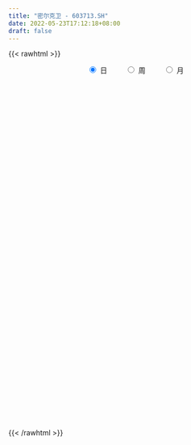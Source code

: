```yaml
---
title: "密尔克卫 - 603713.SH"
date: 2022-05-23T17:12:18+08:00
draft: false
---
```

{{< rawhtml >}}
    <div style="text-align: center">
        <label style="padding: 1rem;"><input style="margin-right: .5rem" type="radio" name="period" value="D" checked onclick="period_change(this)">日</label>
        <label style="padding: 1rem;"><input style="margin-right: .5rem" type="radio" name="period" value="W" onclick="period_change(this)">周</label>
        <label style="padding: 1rem;"><input style="margin-right: .5rem" type="radio" name="period" value="M" onclick="period_change(this)">月</label>
    </div>
    <div id="chart" style="height: 700px;"></div> 
    <script type="text/javascript">
        const D_v = [2768.29,3759.82,4944.31,6840.28,6630.17,4338.0,5167.0,6588.83,4889.08,7422.39,7463.54,8961.41,6815.21,6791.03,3683.27,4898.68,4028.33,12359.11,8341.72,12455.9,8948.78,6381.0,5268.56,6550.38,6204.0,4373.08,5015.68,5054.0,4872.8,6282.0,8072.99,5234.49,5214.52,5318.46,3777.34,7146.0,6956.39,6849.0,15725.4,11270.39,7758.85,8486.2,10565.62,8447.9,9416.0,4945.0,5955.1,5073.2,8152.9,4971.9,5554.0,10474.1,4816.7,4315.0,11601.08,8169.28,6958.19,12551.22,5671.1,6242.0,5969.0,6038.0,12227.0,14787.91,9908.17,11070.85,17555.25,12341.71,9924.42,12091.04,7246.4,7716.8,14936.06,9663.68,5271.03,7940.0,12195.53,8644.22,4995.0,12556.02,12264.87,9492.0,6379.91,6877.71,3822.18,3654.0,5591.68,5054.02,3675.25,3375.58,2768.23,9593.69,5274.19,5508.24,4351.3,6228.44,16799.61,9365.0,11314.85,7361.19,8565.65,8678.16,4780.03,3464.0,6409.0,2961.0,2899.1,2961.05,3422.8,9046.66,6333.42,6078.1,5358.57,17702.06,22470.58,15051.6,11569.29,8875.38,6575.41,5242.13,8193.69,4520.82,4337.32,6738.04,7402.04,8947.65,12026.11,8108.41,16594.58,10489.53,9651.46,10768.59,7616.5,6684.75,11819.65,25475.98,15163.94,24787.17,16602.9,17242.92,21588.48,12893.74,10956.65,9710.14,11843.65,13549.33,8615.79,11223.7,7614.37,12305.5,12542.63,13451.38,10008.27,15376.85,12711.32,11975.1,10497.5,17857.51,14096.75,15144.46,16655.46,14098.41,9749.18,18975.79,24916.59,12100.81,8879.71,17607.78,15075.43,11674.51,11354.27,7478.65,11611.4,12431.38,10239.88,10163.45,11453.62,13366.38,9264.44,10605.01,10559.84,14178.88,11543.62,14686.05,10183.6,9584.76,8667.22,5667.27,9946.52,9686.58,6367.97,10178.68,9651.06,9223.3,11075.25,5105.92,4323.22,6669.73,6055.0,10127.09,7377.3,8350.73,11091.07,5860.03,6836.8,11095.93,14620.5,17116.71,8604.41,14342.16,7683.78,10754.87,15621.0,14445.76,15249.98,13288.19,9600.48,11269.13,8299.61,12146.39,10766.6,9341.8,26849.72,14418.15,10141.48,8679.05,9126.69,5548.62,5029.0,7412.51,8940.61,7056.0,12986.0,16329.59,12272.58,8155.73,11815.03,13276.23,9888.8,4872.67,6280.02,7531.1,5927.48,6658.47,6577.71,4797.99,4429.99,6101.32,9256.47,7073.33]
const D_histogram = [0.0,0.0292986895,0.2778966862,0.485957837,0.7317484536,0.582841111,0.418483715,0.0419211261,-0.2499194333,-0.2301228181,-0.4312132144,-0.4548231225,-0.4115042893,-0.3096998152,-0.2339426386,-0.3215392609,-0.3294231382,0.0392895821,0.0100635723,0.3545104603,0.5856428367,0.6359360604,0.6051729943,0.5366022878,0.0752872461,-0.199747986,-0.4216493013,-0.5919102595,-0.7354840143,-0.831430051,-1.009938341,-0.9981537322,-0.9209613629,-0.9502244444,-0.8408481495,-0.5347971608,-0.5229885308,-0.66312351,-1.1404397188,-0.993541969,-0.7244020941,-0.5212889558,-0.4570878762,-0.2774232139,-0.3692169648,-0.3408753092,-0.4549239578,-0.3895521865,-0.4567693226,-0.2872666548,-0.2060907076,-0.3633895279,-0.4402764933,-0.4866177338,-0.7751184259,-0.7517859894,-0.7826774839,-0.371901512,-0.112777717,0.0641320194,0.1596698536,0.1796878858,0.5197787427,0.9661673964,1.2500005804,1.6241792504,2.0584712425,2.0141398191,1.8092250195,1.7055601046,1.4154620301,1.0268743255,1.095553845,1.2162750828,1.2258592469,1.1765283335,0.7749157935,0.6676502059,0.3788344648,0.443608776,0.7070927085,0.4727941289,0.2950787568,0.0995690984,-0.0485702481,-0.2108346979,-0.2906409968,-0.491331222,-0.6163881101,-0.698204282,-0.7706502585,-0.9407971776,-1.0596474196,-1.0853699368,-1.0514523125,-0.9667714156,-1.239881947,-1.3582602133,-1.2656929906,-1.1379652977,-0.6655553081,-0.6270421683,-0.5279487294,-0.4350812006,-0.3442489933,-0.2452677379,-0.1247487341,-0.0363307163,0.1480301966,0.5541938785,0.8381462851,0.9802020481,0.9783283261,1.5561108066,2.0887658748,2.3562360523,2.4840506284,2.4800610421,2.1825228627,1.914557315,1.4910159816,1.1923455168,0.9044706396,0.5030127153,0.2608600483,0.0987474884,0.1475998764,0.082000198,0.2969987513,0.2802538247,0.1216864993,0.0220233388,0.0001923713,-0.2288960938,-0.5408971082,-0.4111979075,-0.5765740904,-0.2659742146,0.1128549337,0.5807031692,0.901084821,1.0540290408,1.1324500927,0.9621873715,0.7825475964,0.7482536388,0.5128670479,0.6316697458,0.7625018969,0.6765738389,0.2650177786,-0.1299158978,-0.0518135717,0.5453551037,0.8188383349,0.7322020225,0.764785217,0.7748297578,0.3536401472,-0.0740581147,-0.7423461451,-1.3147463477,-1.5636614138,-2.0507824729,-2.17006782,-2.2307584054,-2.1705140591,-1.6593477747,-0.9804639833,-0.4678515282,-0.0858985658,0.0418085162,0.3607482168,0.3397508436,0.3300138542,0.0086427736,-0.243614878,-0.5753443613,-0.8150160241,-1.0055404164,-0.9934366587,-1.0760615813,-1.2144675919,-1.0778695986,-1.3320129915,-1.2907639518,-1.0769907981,-0.9495439359,-0.6688468493,-0.4361118697,-0.3295224674,-0.0790061537,-0.0218185428,0.3152120543,0.5629204984,0.6152926309,0.5149186953,0.3720342481,0.3080647124,0.0071147442,-0.4789403737,-0.6670711795,-0.4720150553,-0.3662988058,-0.4935937028,-0.9742029905,-0.9257940237,-0.6636587714,-0.4910294416,-0.1845962915,-0.016071553,0.1937869505,-0.0401009783,-0.0426287829,-0.1085986333,-0.0421483296,0.2009158401,0.2440880928,0.2733860958,-0.0342792262,-0.6588319163,-0.9729583556,-0.920030469,-0.9676549958,-0.9261829858,-0.7459671027,-0.6409749988,-0.4116760747,-0.2955117914,-0.0265686885,-0.060087004,-0.2615047652,-0.7178244849,-0.9688447414,-0.8862817205,-0.502493096,-0.1447958773,-0.0133262979,0.014797242,0.1074636889,0.2820686144,0.5684344509,0.680713454,0.8946972783,1.0385557478,1.1866267002,1.243908306,1.1720766229,1.3471598061,1.5249951608]
const D_fast = [0.0,0.0366233618,0.3546955301,0.6842461402,1.1129738701,1.1097768054,1.050040338,0.6839580307,0.3296376129,0.2919035236,-0.0169901762,-0.154305865,-0.2138631041,-0.1894835838,-0.1722120669,-0.3401935044,-0.4304331663,-0.0518980505,-0.0786081671,0.354466336,0.7320094215,0.9412866603,1.0618168427,1.1273967082,0.684903478,0.3599312494,0.0326176088,-0.2856209143,-0.6130656727,-0.9168692221,-1.3478620974,-1.5856159216,-1.7386638931,-2.0054830856,-2.106318828,-1.9339671296,-2.0529056323,-2.358821489,-3.1212476275,-3.2227353699,-3.1346960186,-3.0619051192,-3.1119760086,-3.0016671498,-3.1857651419,-3.2426423136,-3.4704219517,-3.5024382271,-3.6838476938,-3.5861616897,-3.5565084194,-3.8046546217,-3.9916107104,-4.1596063843,-4.6418866829,-4.8065007438,-5.0330616092,-4.7152610153,-4.4843316496,-4.2913889084,-4.1559336107,-4.0909936071,-3.6209580645,-2.9330275617,-2.3366942327,-1.55647075,-0.6075609473,-0.1483574159,0.0990340394,0.4217591506,0.4855265836,0.3536574604,0.6962254412,1.1210154497,1.4370644255,1.6818655955,1.4739820039,1.5336289677,1.3395218429,1.515198348,1.9554554577,1.8393554103,1.7354097274,1.5647923436,1.404510435,1.1895373108,1.0370707627,0.7135477319,0.4343938163,0.178026574,-0.0870819672,-0.4924281807,-0.8761902775,-1.173255279,-1.4022007329,-1.5592126898,-2.142293708,-2.6002370275,-2.8240930525,-2.9808566841,-2.6748355215,-2.7930829238,-2.8259766672,-2.8418794386,-2.8371094796,-2.7994451586,-2.7101133384,-2.6307779997,-2.4094095377,-1.8646973861,-1.3712084082,-0.9841021332,-0.7413937737,0.2254164085,1.2802629454,2.1367921359,2.8856193691,3.5016450434,3.7497375797,3.9604113607,3.9096240227,3.9090399371,3.8472827198,3.5715779743,3.3946403194,3.2572146316,3.3429669888,3.2978673598,3.5871156009,3.6404341305,3.51228843,3.4181311041,3.3963482294,3.110035741,2.6628104495,2.6897101733,2.3801904678,2.62429679,3.0313396716,3.6443636994,4.1900165566,4.6064680366,4.9680016117,5.0382857333,5.0542828573,5.2070523094,5.0998824805,5.3766026149,5.6980602401,5.7812756418,5.4359740262,5.0085613754,5.0737103086,5.8072177598,6.2854105748,6.381824768,6.6056042667,6.8093562471,6.4765766733,6.0303638827,5.1764893159,4.2754025264,3.6355721069,2.6357554295,1.9739531275,1.3555729407,0.8731887722,0.9695181129,1.4032859085,1.7989354815,2.1594138025,2.2975730135,2.7066997684,2.7706401061,2.8434065803,2.524196193,2.2110348219,1.7354692483,1.2920435795,0.8501340831,0.6138786761,0.2622383581,-0.1797845504,-0.3126539567,-0.8998005975,-1.1812425458,-1.2367170916,-1.3466562133,-1.2331708391,-1.1094638269,-1.0852550415,-0.8544902662,-0.802757291,-0.3869236804,0.0015148884,0.2077101786,0.2360659168,0.1861900317,0.199236674,-0.0999346081,-0.7057248194,-1.0606234201,-0.9835710597,-0.9694295117,-1.2201228344,-1.9442828697,-2.1273224088,-2.0311018493,-1.9812298799,-1.7209458027,-1.5564389525,-1.2981337113,-1.5420468847,-1.5552318851,-1.6483513938,-1.5924381725,-1.2991450427,-1.1949507668,-1.0973062399,-1.4135413685,-2.2028020377,-2.7601680658,-2.9372477965,-3.2267860722,-3.4168598087,-3.4231357013,-3.4783873471,-3.3520074417,-3.3097211062,-3.0474201754,-3.095960242,-3.3627541945,-3.9985300354,-4.4917614773,-4.6307688864,-4.3726035359,-4.0511052865,-3.9229672816,-3.8911444313,-3.7716120621,-3.526489983,-3.0980155337,-2.8155581671,-2.3779000233,-1.9744026169,-1.5296749895,-1.1614163071,-0.9402288345,-0.4283556998,0.1307284451]
const D_slow = [0.0,0.0073246724,0.0767988439,0.1982883032,0.3812254166,0.5269356943,0.6315566231,0.6420369046,0.5795570462,0.5220263417,0.4142230381,0.3005172575,0.1976411852,0.1202162314,0.0617305717,-0.0186542435,-0.1010100281,-0.0911876325,-0.0886717395,-0.0000441244,0.1463665848,0.3053505999,0.4566438485,0.5907944204,0.6096162319,0.5596792354,0.4542669101,0.3062893452,0.1224183417,-0.0854391711,-0.3379237564,-0.5874621894,-0.8177025301,-1.0552586412,-1.2654706786,-1.3991699688,-1.5299171015,-1.695697979,-1.9808079087,-2.2291934009,-2.4102939245,-2.5406161634,-2.6548881325,-2.7242439359,-2.8165481771,-2.9017670044,-3.0154979939,-3.1128860405,-3.2270783712,-3.2988950349,-3.3504177118,-3.4412650938,-3.5513342171,-3.6729886505,-3.866768257,-4.0547147544,-4.2503841253,-4.3433595033,-4.3715539326,-4.3555209277,-4.3156034643,-4.2706814929,-4.1407368072,-3.8991949581,-3.586694813,-3.1806500004,-2.6660321898,-2.162497235,-1.7101909801,-1.283800954,-0.9299354465,-0.6732168651,-0.3993284038,-0.0952596331,0.2112051786,0.505337262,0.6990662104,0.8659787618,0.960687378,1.071589572,1.2483627492,1.3665612814,1.4403309706,1.4652232452,1.4530806832,1.4003720087,1.3277117595,1.204878954,1.0507819264,0.876230856,0.6835682913,0.4483689969,0.183457142,-0.0878853422,-0.3507484203,-0.5924412742,-0.902411761,-1.2419768143,-1.5584000619,-1.8428913863,-2.0092802134,-2.1660407555,-2.2980279378,-2.406798238,-2.4928604863,-2.5541774207,-2.5853646043,-2.5944472834,-2.5574397342,-2.4188912646,-2.2093546933,-1.9643041813,-1.7197220998,-1.3306943981,-0.8085029294,-0.2194439164,0.4015687407,1.0215840013,1.5672147169,2.0458540457,2.4186080411,2.7166944203,2.9428120802,3.068565259,3.1337802711,3.1584671432,3.1953671123,3.2158671618,3.2901168496,3.3601803058,3.3906019306,3.3961077653,3.3961558582,3.3389318347,3.2037075577,3.1009080808,2.9567645582,2.8902710046,2.918484738,3.0636605303,3.2889317355,3.5524389957,3.8355515189,4.0760983618,4.2717352609,4.4587986706,4.5870154326,4.744932869,4.9355583433,5.104701803,5.1709562476,5.1384772732,5.1255238803,5.2618626562,5.4665722399,5.6496227455,5.8408190498,6.0345264892,6.122936526,6.1044219974,5.9188354611,5.5901488741,5.1992335207,4.6865379025,4.1440209475,3.5863313461,3.0437028313,2.6288658877,2.3837498918,2.2667870098,2.2453123683,2.2557644974,2.3459515516,2.4308892625,2.513392726,2.5155534194,2.4546496999,2.3108136096,2.1070596036,1.8556744995,1.6073153348,1.3382999395,1.0346830415,0.7652156419,0.432212394,0.109521406,-0.1597262935,-0.3971122775,-0.5643239898,-0.6733519572,-0.7557325741,-0.7754841125,-0.7809387482,-0.7021357346,-0.56140561,-0.4075824523,-0.2788527785,-0.1858442164,-0.1088280383,-0.1070493523,-0.2267844457,-0.3935522406,-0.5115560044,-0.6031307059,-0.7265291316,-0.9700798792,-1.2015283851,-1.367443078,-1.4902004384,-1.5363495112,-1.5403673995,-1.4919206619,-1.5019459064,-1.5126031022,-1.5397527605,-1.5502898429,-1.5000608829,-1.4390388597,-1.3706923357,-1.3792621423,-1.5439701213,-1.7872097102,-2.0172173275,-2.2591310764,-2.4906768229,-2.6771685986,-2.8374123483,-2.940331367,-3.0142093148,-3.0208514869,-3.0358732379,-3.1012494292,-3.2807055505,-3.5229167358,-3.7444871659,-3.8701104399,-3.9063094093,-3.9096409837,-3.9059416732,-3.879075751,-3.8085585974,-3.6664499847,-3.4962716212,-3.2725973016,-3.0129583646,-2.7163016896,-2.4053246131,-2.1123054574,-1.7755155059,-1.3942667157]
const D_data = [['2021-05-12', 114.702, 114.5722, 113.2848, 115.4106],['2021-05-13', 113.7738, 115.0313, 113.7738, 115.6401],['2021-05-14', 115.0313, 118.6641, 114.5722, 119.0633],['2021-05-17', 118.5643, 119.722, 117.9156, 121.3987],['2021-05-18', 119.6421, 121.9575, 117.9455, 124.4226],['2021-05-19', 122.756, 117.8657, 117.7759, 122.756],['2021-05-20', 117.8856, 117.3068, 116.6581, 119.2629],['2021-05-21', 118.7639, 113.4544, 112.7758, 118.7639],['2021-05-24', 113.3746, 112.7059, 111.8576, 113.8736],['2021-05-25', 113.3247, 115.7599, 112.8756, 118.195],['2021-05-26', 115.75, 112.3, 111.0, 117.74],['2021-05-27', 112.0, 113.61, 110.3, 114.0],['2021-05-28', 113.99, 114.19, 113.0, 115.3],['2021-05-31', 114.23, 115.05, 112.5, 115.5],['2021-06-01', 116.78, 115.0, 113.97, 116.78],['2021-06-02', 116.11, 112.7, 112.58, 116.3],['2021-06-03', 112.59, 113.17, 111.5, 114.6],['2021-06-04', 112.55, 118.74, 112.55, 120.16],['2021-06-07', 119.2, 114.68, 114.55, 119.2],['2021-06-08', 115.49, 120.36, 114.69, 121.34],['2021-06-09', 122.0, 120.89, 118.5, 122.0],['2021-06-10', 120.65, 119.91, 118.74, 120.65],['2021-06-11', 120.7, 119.5, 119.0, 121.2],['2021-06-15', 120.44, 119.29, 118.0, 121.74],['2021-06-16', 119.4, 113.26, 112.88, 119.61],['2021-06-17', 113.2, 113.63, 112.66, 115.35],['2021-06-18', 113.63, 112.77, 112.3, 115.5],['2021-06-21', 112.73, 112.0, 111.3, 113.63],['2021-06-22', 112.08, 110.98, 110.7, 112.68],['2021-06-23', 111.0, 110.3, 109.88, 112.5],['2021-06-24', 110.35, 107.75, 106.66, 110.96],['2021-06-25', 107.85, 108.81, 107.02, 109.49],['2021-06-28', 109.5, 109.0, 108.1, 110.49],['2021-06-29', 109.02, 106.91, 106.82, 109.4],['2021-06-30', 107.0, 107.98, 107.0, 108.3],['2021-07-01', 108.04, 110.83, 108.02, 111.7],['2021-07-02', 110.84, 107.37, 106.8, 111.17],['2021-07-05', 107.3, 104.41, 104.0, 107.8],['2021-07-06', 104.41, 97.52, 96.5, 104.77],['2021-07-07', 97.0, 103.29, 95.78, 104.47],['2021-07-08', 104.8, 104.93, 103.35, 108.0],['2021-07-09', 104.75, 104.53, 102.3, 105.89],['2021-07-12', 104.93, 102.75, 101.54, 106.04],['2021-07-13', 105.99, 104.18, 102.4, 105.99],['2021-07-14', 104.0, 100.36, 99.83, 104.0],['2021-07-15', 100.41, 101.0, 99.21, 102.03],['2021-07-16', 100.0, 98.24, 98.18, 101.49],['2021-07-19', 99.98, 99.58, 98.88, 102.59],['2021-07-20', 99.53, 97.12, 96.26, 99.53],['2021-07-21', 97.09, 99.6, 96.07, 99.8],['2021-07-22', 100.6, 98.5, 98.0, 101.28],['2021-07-23', 98.52, 94.59, 94.18, 98.52],['2021-07-26', 94.66, 94.14, 91.98, 94.99],['2021-07-27', 94.5, 93.3, 93.08, 97.32],['2021-07-28', 93.32, 88.31, 86.48, 93.32],['2021-07-29', 89.48, 90.32, 89.16, 92.8],['2021-07-30', 89.84, 88.41, 87.37, 90.58],['2021-08-02', 90.32, 93.9, 90.32, 94.47],['2021-08-03', 94.26, 93.0, 92.22, 94.42],['2021-08-04', 93.0, 92.51, 91.06, 93.24],['2021-08-05', 92.1, 91.7, 90.71, 93.39],['2021-08-06', 92.18, 90.59, 90.01, 92.5],['2021-08-09', 90.15, 95.26, 89.07, 96.8],['2021-08-10', 95.2, 98.75, 92.96, 100.5],['2021-08-11', 98.74, 99.05, 96.36, 99.9],['2021-08-12', 98.99, 102.64, 98.47, 107.93],['2021-08-13', 102.98, 106.65, 102.64, 107.58],['2021-08-16', 103.8, 103.0, 100.26, 104.6],['2021-08-17', 101.83, 101.57, 100.1, 105.0],['2021-08-18', 100.05, 103.2, 100.05, 106.5],['2021-08-19', 103.21, 100.89, 100.21, 105.59],['2021-08-20', 101.0, 98.68, 97.16, 101.0],['2021-08-23', 98.68, 104.32, 96.99, 106.26],['2021-08-24', 104.29, 106.38, 103.51, 107.3],['2021-08-25', 106.5, 106.33, 104.7, 107.01],['2021-08-26', 105.42, 106.5, 102.36, 107.5],['2021-08-27', 107.0, 101.73, 101.38, 107.0],['2021-08-30', 101.5, 104.73, 100.2, 105.5],['2021-08-31', 104.73, 101.93, 101.3, 105.04],['2021-09-01', 101.93, 106.23, 101.73, 106.77],['2021-09-02', 106.0, 110.24, 105.5, 111.0],['2021-09-03', 109.71, 104.74, 104.15, 109.71],['2021-09-06', 103.8, 104.84, 103.14, 106.54],['2021-09-07', 105.5, 103.97, 103.16, 105.56],['2021-09-08', 103.75, 103.86, 103.22, 104.94],['2021-09-09', 103.49, 102.94, 101.8, 104.1],['2021-09-10', 108.0, 103.31, 102.01, 108.0],['2021-09-13', 102.0, 100.9, 100.1, 102.01],['2021-09-14', 101.4, 100.68, 100.5, 102.17],['2021-09-15', 101.0, 100.27, 99.5, 101.09],['2021-09-16', 100.6, 99.49, 98.98, 100.88],['2021-09-17', 98.49, 97.0, 94.8, 99.9],['2021-09-22', 96.0, 96.1, 95.33, 97.49],['2021-09-23', 97.44, 96.02, 95.52, 97.5],['2021-09-24', 96.05, 95.9, 95.61, 97.0],['2021-09-27', 96.02, 95.98, 94.69, 97.08],['2021-09-28', 94.95, 89.99, 87.68, 94.95],['2021-09-29', 89.99, 89.67, 89.35, 94.33],['2021-09-30', 89.89, 90.99, 89.67, 92.0],['2021-10-08', 91.39, 90.82, 90.63, 94.55],['2021-10-11', 91.0, 95.77, 91.0, 96.59],['2021-10-12', 95.98, 90.9, 90.0, 95.98],['2021-10-13', 91.13, 91.25, 90.08, 92.27],['2021-10-14', 91.37, 90.97, 90.5, 91.79],['2021-10-15', 91.44, 90.78, 89.51, 93.65],['2021-10-18', 90.78, 90.8, 89.0, 91.23],['2021-10-19', 90.95, 91.15, 90.0, 92.5],['2021-10-20', 91.78, 90.88, 90.1, 91.8],['2021-10-21', 90.89, 92.5, 90.67, 92.89],['2021-10-22', 91.51, 96.81, 91.49, 97.19],['2021-10-25', 96.23, 97.38, 93.88, 97.48],['2021-10-26', 97.38, 97.19, 95.71, 100.66],['2021-10-27', 97.38, 96.29, 94.79, 97.9],['2021-10-28', 101.0, 105.92, 100.21, 105.92],['2021-10-29', 107.5, 109.68, 106.0, 112.33],['2021-11-01', 109.69, 110.24, 103.11, 112.5],['2021-11-02', 110.09, 111.52, 108.02, 112.98],['2021-11-03', 112.4, 112.3, 109.43, 113.0],['2021-11-04', 113.3, 109.86, 109.63, 113.3],['2021-11-05', 111.67, 110.6, 108.9, 111.8],['2021-11-08', 110.07, 108.46, 107.33, 112.0],['2021-11-09', 110.5, 109.51, 107.14, 110.5],['2021-11-10', 108.0, 109.3, 107.76, 110.36],['2021-11-11', 108.76, 107.0, 106.71, 109.29],['2021-11-12', 107.5, 108.0, 106.23, 109.16],['2021-11-15', 107.9, 108.5, 107.37, 112.0],['2021-11-16', 108.5, 111.39, 107.65, 113.59],['2021-11-17', 110.66, 110.46, 109.77, 113.29],['2021-11-18', 109.4, 115.0, 109.3, 116.0],['2021-11-19', 113.68, 113.34, 112.0, 114.64],['2021-11-22', 113.5, 111.73, 110.0, 114.84],['2021-11-23', 111.21, 112.31, 110.0, 115.2],['2021-11-24', 113.43, 113.45, 111.0, 114.82],['2021-11-25', 112.43, 110.56, 110.46, 114.3],['2021-11-26', 112.9, 108.21, 107.0, 112.9],['2021-11-29', 106.0, 113.32, 105.5, 114.3],['2021-11-30', 113.17, 109.56, 106.98, 113.99],['2021-12-01', 110.33, 116.0, 109.72, 117.2],['2021-12-02', 116.0, 119.08, 114.45, 121.17],['2021-12-03', 119.99, 123.2, 119.11, 126.0],['2021-12-06', 125.63, 124.54, 119.01, 125.63],['2021-12-07', 123.0, 125.0, 120.0, 127.73],['2021-12-08', 124.35, 126.1, 121.8, 127.15],['2021-12-09', 126.5, 124.14, 123.0, 127.27],['2021-12-10', 124.85, 124.37, 121.76, 125.24],['2021-12-13', 125.98, 126.85, 124.58, 128.0],['2021-12-14', 127.05, 124.75, 123.95, 128.49],['2021-12-15', 125.89, 130.0, 125.1, 131.8],['2021-12-16', 129.93, 132.08, 127.8, 132.82],['2021-12-17', 131.38, 130.78, 129.16, 135.2],['2021-12-20', 130.16, 126.46, 125.4, 131.47],['2021-12-21', 126.84, 125.27, 122.88, 127.85],['2021-12-22', 125.6, 131.0, 125.26, 131.49],['2021-12-23', 130.05, 140.28, 129.33, 141.28],['2021-12-24', 140.92, 139.9, 138.2, 143.6],['2021-12-27', 140.74, 137.31, 135.2, 140.76],['2021-12-28', 137.85, 140.08, 136.18, 143.6],['2021-12-29', 138.5, 141.38, 137.01, 145.22],['2021-12-30', 142.0, 136.18, 135.01, 142.0],['2021-12-31', 135.2, 134.78, 133.0, 138.89],['2022-01-04', 135.0, 129.32, 128.69, 137.38],['2022-01-05', 130.1, 127.15, 125.47, 134.3],['2022-01-06', 126.53, 128.59, 126.23, 132.9],['2022-01-07', 128.8, 122.86, 122.13, 129.6],['2022-01-10', 119.0, 124.76, 118.18, 125.94],['2022-01-11', 125.0, 123.79, 122.61, 131.0],['2022-01-12', 123.05, 124.01, 122.1, 126.5],['2022-01-13', 126.18, 130.08, 124.59, 130.88],['2022-01-14', 132.47, 134.71, 129.12, 135.63],['2022-01-17', 135.0, 135.61, 130.72, 139.4],['2022-01-18', 135.0, 136.5, 133.1, 136.99],['2022-01-19', 136.09, 135.0, 133.58, 137.0],['2022-01-20', 134.16, 139.1, 134.09, 139.38],['2022-01-21', 138.5, 136.27, 135.16, 139.42],['2022-01-24', 135.24, 136.95, 133.5, 138.68],['2022-01-25', 134.0, 132.64, 131.36, 136.0],['2022-01-26', 132.1, 132.21, 129.01, 133.78],['2022-01-27', 133.4, 129.64, 129.0, 135.99],['2022-01-28', 129.5, 129.0, 126.5, 131.99],['2022-02-07', 129.41, 128.0, 127.1, 134.99],['2022-02-08', 128.2, 129.5, 124.96, 130.01],['2022-02-09', 129.5, 127.5, 126.5, 131.71],['2022-02-10', 127.39, 125.45, 122.59, 128.5],['2022-02-11', 126.0, 128.1, 123.32, 129.99],['2022-02-14', 127.44, 122.0, 120.91, 127.44],['2022-02-15', 121.0, 124.11, 119.8, 124.11],['2022-02-16', 124.11, 126.01, 122.07, 127.37],['2022-02-17', 126.99, 125.0, 124.41, 127.86],['2022-02-18', 125.25, 127.31, 123.19, 130.5],['2022-02-21', 127.92, 127.57, 122.5, 129.8],['2022-02-22', 126.95, 126.5, 123.1, 127.31],['2022-02-23', 126.5, 129.0, 125.24, 131.49],['2022-02-24', 129.12, 127.26, 125.2, 129.69],['2022-02-25', 127.4, 131.85, 126.18, 133.44],['2022-02-28', 132.49, 132.58, 129.5, 134.99],['2022-03-01', 131.26, 131.35, 130.21, 133.77],['2022-03-02', 131.15, 129.71, 127.77, 131.36],['2022-03-03', 129.71, 128.84, 128.0, 132.49],['2022-03-04', 129.68, 129.52, 128.38, 131.98],['2022-03-07', 129.52, 125.67, 124.79, 129.98],['2022-03-08', 125.25, 121.0, 120.2, 127.05],['2022-03-09', 122.0, 122.4, 119.03, 123.0],['2022-03-10', 125.08, 126.7, 122.66, 127.5],['2022-03-11', 124.5, 125.98, 122.05, 126.5],['2022-03-14', 123.0, 122.56, 122.56, 125.41],['2022-03-15', 122.25, 115.77, 115.54, 122.91],['2022-03-16', 118.4, 120.31, 114.81, 120.93],['2022-03-17', 121.07, 123.01, 121.07, 126.31],['2022-03-18', 118.97, 122.4, 118.7, 123.8],['2022-03-21', 119.95, 124.89, 118.38, 125.66],['2022-03-22', 126.96, 124.15, 122.33, 126.96],['2022-03-23', 124.4, 125.55, 122.01, 126.26],['2022-03-24', 122.98, 119.77, 118.7, 125.22],['2022-03-25', 123.0, 121.78, 118.3, 124.33],['2022-03-28', 123.0, 120.52, 117.01, 123.0],['2022-03-29', 120.99, 121.9, 118.9, 124.48],['2022-03-30', 121.88, 124.8, 120.56, 126.0],['2022-03-31', 122.4, 123.04, 121.38, 126.67],['2022-04-01', 120.17, 123.07, 120.17, 124.29],['2022-04-06', 121.11, 117.99, 116.31, 122.96],['2022-04-07', 117.99, 111.0, 110.58, 117.99],['2022-04-08', 111.45, 111.45, 109.58, 112.49],['2022-04-11', 114.69, 114.31, 113.6, 119.66],['2022-04-12', 112.95, 112.0, 110.88, 116.88],['2022-04-13', 111.53, 112.0, 111.53, 115.29],['2022-04-14', 111.0, 113.3, 110.92, 116.21],['2022-04-15', 112.3, 112.18, 109.18, 113.12],['2022-04-18', 110.41, 113.81, 108.3, 113.95],['2022-04-19', 113.8, 112.62, 112.2, 115.48],['2022-04-20', 113.18, 115.02, 111.11, 116.35],['2022-04-21', 114.9, 111.4, 110.7, 117.29],['2022-04-22', 110.36, 108.09, 106.58, 111.4],['2022-04-25', 106.57, 102.26, 101.9, 109.49],['2022-04-26', 102.26, 101.75, 99.58, 104.0],['2022-04-27', 102.86, 104.21, 98.44, 104.82],['2022-04-28', 103.98, 108.15, 103.32, 108.82],['2022-04-29', 105.99, 109.02, 105.24, 109.49],['2022-05-05', 108.5, 106.89, 104.02, 108.88],['2022-05-06', 102.58, 105.47, 102.11, 105.86],['2022-05-09', 104.9, 106.1, 103.11, 107.08],['2022-05-10', 104.85, 107.46, 103.3, 108.59],['2022-05-11', 108.62, 109.92, 106.26, 112.66],['2022-05-12', 109.2, 108.81, 107.77, 110.99],['2022-05-13', 108.86, 111.12, 107.11, 112.58],['2022-05-16', 111.6, 111.54, 109.21, 113.18],['2022-05-17', 111.54, 112.87, 108.1, 113.56],['2022-05-18', 112.8, 112.9, 111.41, 114.5],['2022-05-19', 109.52, 111.89, 109.08, 112.29],['2022-05-20', 113.03, 116.0, 111.52, 116.2],['2022-05-23', 116.0, 117.92, 115.02, 119.71]]
const W_v = [214.57,2819.14,13595.83,1050572.5100000002,899463.8400000001,1028257.84,770146.67,766025.42,864348.0600000001,481884.21,386432.87,356128.04,494924.12,365630.97,325075.3,370364.46,296635.63,349635.3,357464.52,284533.96,215004.32,272410.48,183702.17,148736.21,49684.47,263815.73,248894.33,263142.6,197617.44,220359.43,164334.91,218582.53,254394.15,170826.81,251470.41,175701.94,188890.83,178922.69,92742.3,92793.06,34889.13,96648.05,59332.17,37913.12,53169.87,105430.6,30015.1,56479.73,41746.53,39868.45,19653.5,46444.49,54944.97,49320.32,53302.06,36459.89,38098.4,36356.75,46613.65,25475.46,43795.53,34608.44,3133.0,29915.09,81236.63,71170.38,70130.93,105788.89,76107.18,79028.11,41653.07,55160.16,64193.31,77909.63,91492.67,49895.28,66723.05,66791.45,54925.77,89263.47,84499.29,137753.42,175250.02,123944.3,119225.61,107271.25,88582.46,113056.57,102476.72,84960.49,104233.56,85731.43,61383.16,95814.41,71449.67,99255.39,132546.64,92164.94,150250.43,49391.26,86620.47,134271.88,139491.45,85417.41,85879.43,95867.92,92998.86,83432.52,66387.48,83275.71,96140.63,60907.88,60301.06,37380.99,15043.96,77914.43,41282.63,41863.36,78623.26,50055.65,46692.66,41377.67,55647.16,35970.87,25505.54,29685.95,23186.49,47628.73,49469.89,56088.84,51867.7,40959.93,22094.49,18973.37,40997.67,44779.23,36746.07,43430.93,53942.72,53529.84,33196.56,34941.03,32463.79,23997.96,11181.52,20960.02,29564.28,35551.63,31760.42,41395.96,22143.14,29516.28,28412.71,50089.84,39329.62,34226.1,35860.25,36471.32,65549.18,49320.37,50006.3,47952.11,26325.48,24466.77,15133.73,43707.9,7361.19,31896.84,21290.61,57942.73,47313.81,31191.91,56166.28,46540.95,99272.91,66992.66,53308.69,64090.45,69571.32,59478.84,78580.32,54550.21,54487.77,61573.4,44049.37,45107.59,33229.12,42806.22,58274.35,62847.57,57707.39,32254.79,69215.09,33986.74,61558.93,23165.03,31269.74,31163.48,7073.33]
const W_histogram = [0.0,0.6274105983,1.9967901087,3.2433227403,3.5170825745,3.4848046238,3.0379370377,2.7003578109,2.1990750246,1.5455377657,0.9741963798,0.6049211375,0.0960133003,-0.7082100849,-1.1953819093,-1.3441434476,-1.6719598291,-1.62947318,-1.5135770409,-1.7651786214,-1.827256915,-1.6225683447,-1.5540128369,-1.5170109612,-1.4045713212,-0.9753083315,-0.7488718243,-0.5704646061,-0.3903209911,-0.1068553772,0.0228951276,0.2248233835,0.2627204333,0.3743949547,0.5414374438,0.6698729274,1.0583525922,1.178689499,1.0567560997,0.7109808266,0.5199755483,0.2081563541,-0.099569716,-0.3478540117,-0.2313581803,-0.4160669324,-0.6327403392,-0.7644761991,-0.87691217,-0.9738130775,-1.0708382555,-1.0332832785,-0.839801096,-0.8771800135,-1.0400406571,-1.0793175725,-0.9298231787,-0.7427393555,-0.4753708498,-0.2805781094,-0.1389445494,-0.1318117346,-0.1365899122,-0.0205089101,0.2943251866,0.3822054181,0.3903742793,0.5868989584,0.6095288986,0.5536342333,0.5004082325,0.4969127673,0.5102810747,0.5507923686,0.5826904868,0.6150923759,0.6269044101,0.5614770339,0.3474431957,0.1441356435,-0.030038993,0.2948897492,0.827855821,1.3908330384,1.5324946,1.4188715671,1.2413989494,1.3774402586,1.5649640511,1.5469759841,1.825376722,1.7635580359,1.956177481,2.33059171,2.5715373271,3.2722437311,3.5408255206,3.4163249723,3.3352604234,3.4965291488,2.8665617273,3.406558861,3.3349461023,3.3410847441,3.4695403355,3.7886765928,4.6038611069,5.3512625227,5.1258734039,3.3387053205,0.8179462293,-0.6470517548,-2.3458851581,-3.2204908391,-3.4813469016,-3.6015037471,-4.4278417986,-5.041507063,-5.0196385962,-4.8177878162,-4.2524226064,-3.7880554799,-2.491289177,-2.4846784576,-2.2718960085,-1.6976659801,-1.2046264712,-1.4931862217,-1.6722451992,-0.6580631186,-0.2157411719,0.2498988365,0.6262006065,0.6482889137,-0.6956066476,-1.8542686118,-2.9382294181,-3.0692134806,-2.6922088218,-2.2683784079,-1.9507174265,-1.6863316109,-1.6640627476,-1.7164092301,-1.9126856084,-1.7100224516,-1.8385375468,-1.784286225,-1.3708315517,-0.9926536971,-1.1321432207,-1.4094290444,-1.5945142517,-1.7978179354,-2.2179564414,-2.5784446547,-3.0382297249,-2.9957090385,-1.7479648391,-1.3397731997,-0.7728706509,-0.1370003252,0.2257261179,0.0862918726,-0.0282842384,-0.3643543169,-0.5183090107,-0.5405691226,-0.0905134245,1.0687071287,1.846593335,2.1158415436,2.5540606931,2.4012232217,3.1644734264,3.5727262129,4.0633338022,4.7435260352,4.587314461,3.4706345216,3.3195254168,3.1172891632,2.3229940578,1.6004701414,0.9641790611,0.7532430708,0.3798248798,-0.1539438791,-0.7624380644,-1.1952323932,-1.3705977475,-2.1961808367,-2.592875687,-3.00164775,-3.0693550342,-3.1986476477,-2.7653501479,-2.044983044,-1.3666884626]
const W_fast = [0.0,0.7842632479,2.6528402854,4.7102036021,5.8632340799,6.7021572852,7.0147739585,7.3522841845,7.4007701543,7.1336173369,6.8058250459,6.587780088,6.1028755759,5.1215996695,4.3355823677,3.8507849675,3.1049786287,2.7400969828,2.4775988616,1.7847026258,1.2658101034,1.0648565876,0.7449088861,0.4026580216,0.1639548312,0.3493907381,0.3886092892,0.4244003559,0.5069637231,0.7637154927,0.8991897794,1.1573238812,1.2609010393,1.4661742994,1.7685761494,2.0644798649,2.7175476777,3.1325569593,3.2748125849,3.1067825185,3.0457711272,2.7859910215,2.4533725225,2.1181247239,2.1767810102,1.8880555249,1.5131970334,1.1903421236,0.8586781103,0.5183239334,0.1535891916,-0.0671766511,-0.0836447426,-0.3403186634,-0.7631894713,-1.0722957798,-1.1552571807,-1.1538581964,-1.0053324031,-0.8806841901,-0.7737867674,-0.7996068863,-0.8385325419,-0.7275787673,-0.339163374,-0.155731788,-0.049969357,0.2932800617,0.4682922266,0.5508061196,0.6226821769,0.7434149035,0.8843534796,1.0625628657,1.2401336056,1.4263085886,1.5948467253,1.6697886076,1.5426155683,1.3753419271,1.1936575423,1.5923087218,2.3322387489,3.2429242259,3.7677094375,4.0088042963,4.141681416,4.6220827899,5.2008475952,5.5696035241,6.3043484426,6.6834192654,7.3650830808,8.3221452373,9.2059751862,10.724742523,11.8785306926,12.6081113873,13.3608619444,14.3962629569,14.4829359672,15.8745728161,16.636696583,17.4781064109,18.4739470861,19.7402524917,21.7064022824,23.791619329,24.8476985611,23.8952068078,21.5789342739,19.9521733511,17.6668686583,15.9871402675,14.8559474797,13.8354146974,11.9021161963,10.028074166,8.7950329838,7.7924368098,7.294696368,6.8120496245,7.4859936331,6.8714347381,6.5162431852,6.6660567185,6.8579396097,6.1960833038,5.5989630264,6.4486293274,6.8370159811,7.3651306986,7.8979826203,8.0821431559,6.5643459327,4.9421168156,3.1235986547,2.225311222,1.9292636754,1.7859994873,1.6159811121,1.4587840249,1.0650372013,0.5835884113,-0.090859369,-0.3157018252,-0.9038513071,-1.2956715416,-1.2249247561,-1.0949103259,-1.5174356546,-2.1470787394,-2.7307925097,-3.3835506772,-4.3581782936,-5.3632776706,-6.582620172,-7.2890267452,-6.4782737556,-6.4050254162,-6.0313405301,-5.4297202856,-5.0105623131,-5.1284235903,-5.2500707608,-5.6772294186,-5.960761365,-6.1181637576,-5.6907364156,-4.2643390802,-3.0248045401,-2.2265959456,-1.1498616229,-0.7023932889,0.8519752724,2.1534096122,3.659850652,5.5259243938,6.5165414348,6.2675201258,6.9462923752,7.5233784124,7.3098318215,6.9874254404,6.5921791253,6.5695539027,6.2910919317,5.718837203,4.9197335016,4.1881310746,3.6701162833,2.2954879849,1.2505742129,0.0913902124,-0.7436558303,-1.6726103557,-1.9306503929,-1.7215290501,-1.3849065843]
const W_slow = [0.0,0.1568526496,0.6560501767,1.4668808618,2.3461515054,3.2173526614,3.9768369208,4.6519263735,5.2016951297,5.5880795711,5.8316286661,5.9828589505,6.0068622755,5.8298097543,5.530964277,5.1949284151,4.7769384578,4.3695701628,3.9911759026,3.5498812472,3.0930670185,2.6874249323,2.2989217231,1.9196689828,1.5685261525,1.3246990696,1.1374811135,0.994864962,0.8972847142,0.8705708699,0.8762946518,0.9325004977,0.998180606,1.0917793447,1.2271387056,1.3946069375,1.6591950855,1.9538674603,2.2180564852,2.3958016919,2.5257955789,2.5778346675,2.5529422385,2.4659787356,2.4081391905,2.3041224574,2.1459373726,1.9548183228,1.7355902803,1.4921370109,1.224427447,0.9661066274,0.7561563534,0.53686135,0.2768511858,0.0070217927,-0.225434002,-0.4111188409,-0.5299615533,-0.6001060807,-0.634842218,-0.6677951517,-0.7019426297,-0.7070698572,-0.6334885606,-0.5379372061,-0.4403436363,-0.2936188967,-0.141236672,-0.0028281137,0.1222739444,0.2465021363,0.3740724049,0.5117704971,0.6574431188,0.8112162127,0.9679423153,1.1083115737,1.1951723726,1.2312062835,1.2236965353,1.2974189726,1.5043829278,1.8520911875,2.2352148375,2.5899327292,2.9002824666,3.2446425312,3.635883544,4.0226275401,4.4789717206,4.9198612295,5.4089055998,5.9915535273,6.6344378591,7.4524987918,8.337705172,9.1917864151,10.0256015209,10.8997338081,11.6163742399,12.4680139552,13.3017504807,14.1370216668,15.0044067506,15.9515758988,17.1025411756,18.4403568062,19.7218251572,20.5565014873,20.7609880447,20.5992251059,20.0127538164,19.2076311066,18.3372943812,17.4369184445,16.3299579948,15.0695812291,13.81467158,12.610224626,11.5471189744,10.6001051044,9.9772828102,9.3561131957,8.7881391936,8.3637226986,8.0625660808,7.6892695254,7.2712082256,7.106692446,7.052757153,7.1152318621,7.2717820137,7.4338542422,7.2599525803,6.7963854273,6.0618280728,5.2945247026,4.6214724972,4.0543778952,3.5666985386,3.1451156359,2.729099949,2.2999976414,1.8218262393,1.3943206264,0.9346862397,0.4886146835,0.1459067955,-0.1022566288,-0.3852924339,-0.737649695,-1.136278258,-1.5857327418,-2.1402218522,-2.7848330158,-3.5443904471,-4.2933177067,-4.7303089165,-5.0652522164,-5.2584698792,-5.2927199604,-5.236288431,-5.2147154628,-5.2217865224,-5.3128751017,-5.4424523543,-5.577594635,-5.6002229911,-5.3330462089,-4.8713978752,-4.3424374893,-3.703922316,-3.1036165106,-2.312498154,-1.4193166008,-0.4034831502,0.7823983586,1.9292269738,2.7968856042,3.6267669584,4.4060892492,4.9868377637,5.386955299,5.6280000643,5.816310832,5.9112670519,5.8727810821,5.682171566,5.3833634678,5.0407140309,4.4916688217,3.8434498999,3.0930379624,2.3256992039,1.526037292,0.834699755,0.323453994,-0.0182181217]
const W_data = [['2018-07-13', 16.1012, 16.1012, 16.1012, 16.1012],['2018-07-20', 17.7083, 25.9325, 17.7083, 25.9325],['2018-07-27', 28.5218, 41.7659, 28.5218, 41.7659],['2018-08-03', 45.9425, 49.5833, 45.9425, 52.1825],['2018-08-10', 47.619, 44.504, 42.2421, 54.5437],['2018-08-17', 42.6587, 44.5337, 42.2817, 52.0337],['2018-08-24', 42.6687, 41.1706, 38.3929, 46.131],['2018-08-31', 40.7837, 43.3333, 40.7044, 48.8294],['2018-09-07', 44.3452, 41.6766, 40.6746, 57.6389],['2018-09-14', 41.369, 38.9087, 37.748, 42.4603],['2018-09-21', 37.7778, 38.4425, 37.5099, 41.0317],['2018-09-28', 38.5516, 39.9008, 37.8274, 41.9841],['2018-10-12', 38.5813, 36.9048, 34.6032, 42.3016],['2018-10-19', 36.9048, 30.2381, 28.4821, 37.619],['2018-10-26', 30.3671, 30.754, 29.2163, 34.1171],['2018-11-02', 30.754, 33.0159, 28.631, 33.2341],['2018-11-09', 34.0079, 28.9782, 28.9484, 34.1964],['2018-11-16', 29.0476, 32.1726, 28.6508, 32.5397],['2018-11-23', 31.7758, 32.8571, 30.0595, 33.631],['2018-11-30', 31.746, 27.1032, 26.2004, 31.994],['2018-12-07', 28.1746, 27.6587, 27.2917, 29.5139],['2018-12-14', 27.2817, 30.4167, 27.2619, 31.1409],['2018-12-21', 30.0595, 28.5317, 27.7579, 31.6171],['2018-12-28', 28.7698, 27.4901, 27.4206, 29.9504],['2019-01-04', 27.877, 27.9167, 26.756, 28.1647],['2019-01-11', 28.0754, 32.6091, 27.7183, 32.6091],['2019-01-18', 32.3413, 31.3294, 30.2381, 32.5298],['2019-01-25', 31.8552, 31.4484, 31.2996, 34.6429],['2019-02-01', 32.0437, 32.1925, 29.871, 33.5317],['2019-02-15', 32.0635, 34.6726, 31.8254, 35.7044],['2019-02-22', 34.8214, 33.9583, 33.502, 35.6151],['2019-03-01', 33.9583, 35.9921, 33.9583, 37.2024],['2019-03-08', 36.4087, 34.9206, 34.7421, 38.6905],['2019-03-15', 35.2183, 36.6567, 34.7817, 37.6687],['2019-03-22', 36.6567, 38.6409, 36.2103, 40.119],['2019-03-29', 38.125, 39.6329, 37.4008, 41.2698],['2019-04-04', 39.9504, 45.2083, 39.9504, 49.6329],['2019-04-12', 46.9048, 44.3849, 43.6607, 49.7321],['2019-04-19', 45.3869, 42.5397, 41.7163, 45.6548],['2019-04-26', 42.5397, 39.504, 38.0456, 42.9365],['2019-04-30', 39.4841, 40.8333, 38.7004, 41.1409],['2019-05-10', 39.6825, 38.6111, 35.9127, 39.6825],['2019-05-17', 38.6905, 37.3909, 37.0139, 40.4067],['2019-05-24', 37.3016, 36.8056, 35.7143, 38.5813],['2019-05-31', 36.8333, 41.1361, 36.5344, 41.2357],['2019-06-06', 45.2497, 37.2516, 35.8472, 45.2497],['2019-06-14', 37.2516, 35.6579, 35.3591, 38.2974],['2019-06-21', 35.6779, 35.5085, 32.2316, 36.146],['2019-06-28', 35.6779, 34.6918, 33.7256, 36.385],['2019-07-05', 34.9209, 33.8053, 33.5663, 35.9169],['2019-07-12', 33.7555, 32.6499, 32.2714, 33.8053],['2019-07-19', 32.8591, 33.4866, 31.6539, 34.5822],['2019-07-26', 33.0683, 35.4388, 31.9129, 35.6579],['2019-08-02', 34.7814, 32.371, 30.379, 34.881],['2019-08-09', 32.0722, 29.5423, 28.6857, 32.6898],['2019-08-16', 29.2734, 29.7116, 28.3869, 30.3391],['2019-08-23', 30.0503, 31.5543, 29.8013, 32.3212],['2019-08-30', 30.8371, 32.2216, 30.5981, 33.4667],['2019-09-06', 32.3611, 33.9049, 32.2515, 34.9607],['2019-09-12', 34.2436, 33.8651, 33.6161, 34.8113],['2019-09-20', 34.0444, 33.8551, 32.889, 35.15],['2019-09-27', 33.7555, 32.371, 31.3053, 33.7555],['2019-09-30', 32.1818, 32.0224, 31.9826, 32.4806],['2019-10-11', 31.8531, 33.6758, 31.4248, 34.6121],['2019-10-18', 33.8053, 37.3512, 33.8053, 38.4468],['2019-10-25', 37.0225, 35.7874, 34.7017, 37.4508],['2019-11-01', 35.6878, 35.2894, 34.6818, 38.646],['2019-11-08', 35.2794, 38.5464, 34.7416, 40.3492],['2019-11-15', 38.3074, 37.411, 36.8532, 38.9249],['2019-11-22', 36.8133, 36.7934, 36.2257, 38.4667],['2019-11-29', 36.903, 36.9627, 35.5583, 37.2217],['2019-12-06', 37.3313, 37.8592, 37.0125, 38.3273],['2019-12-13', 37.9986, 38.5464, 36.6042, 38.7257],['2019-12-20', 38.5365, 39.5225, 37.9588, 40.0405],['2019-12-27', 39.5126, 40.15, 38.4568, 41.0465],['2020-01-03', 40.409, 40.917, 39.2536, 41.7138],['2020-01-10', 40.6879, 41.405, 39.911, 41.6839],['2020-01-17', 41.5146, 40.917, 40.3393, 42.3114],['2020-01-23', 41.0166, 38.8253, 36.7337, 42.5007],['2020-02-07', 34.9408, 38.1978, 34.9209, 38.6958],['2020-02-14', 38.2377, 37.7596, 37.1121, 39.9309],['2020-02-21', 38.3472, 44.7119, 38.3472, 45.4788],['2020-02-28', 44.5326, 50.2996, 44.0744, 52.8893],['2020-03-06', 50.4291, 54.7817, 50.4291, 56.7738],['2020-03-13', 54.2837, 52.8793, 50.0406, 59.0647],['2020-03-20', 53.726, 51.2857, 48.1382, 54.2638],['2020-03-27', 50.5088, 51.1562, 47.1621, 52.8395],['2020-04-03', 51.5845, 56.465, 48.4071, 56.465],['2020-04-10', 58.1981, 59.6623, 56.6244, 62.3516],['2020-04-17', 60.2002, 59.3436, 58.3376, 62.8496],['2020-04-24', 60.2599, 65.7281, 58.2878, 66.4951],['2020-04-30', 66.1863, 64.1644, 63.7062, 68.7461],['2020-05-08', 63.5568, 69.9413, 63.5568, 70.7183],['2020-05-15', 69.8617, 76.296, 69.4234, 79.5829],['2020-05-22', 77.0929, 79.1646, 75.1805, 83.3679],['2020-05-29', 79.2941, 90.8381, 78.4574, 91.7345],['2020-06-05', 90.9178, 91.9173, 84.7125, 95.8183],['2020-06-12', 92.8055, 91.4282, 88.2246, 95.7696],['2020-06-19', 96.1089, 95.5001, 89.033, 99.8016],['2020-06-24', 95.4303, 102.9952, 93.8135, 104.2328],['2020-07-03', 103.0052, 95.9692, 93.9432, 104.9913],['2020-07-10', 96.7077, 114.6321, 93.1149, 114.6321],['2020-07-17', 121.4585, 112.7858, 104.5122, 121.5583],['2020-07-24', 114.7718, 118.225, 107.9654, 121.3388],['2020-07-31', 120.5803, 124.9416, 109.9813, 125.1512],['2020-08-07', 127.267, 133.6742, 120.7599, 147.4568],['2020-08-14', 132.6363, 148.7044, 132.6363, 154.1835],['2020-08-21', 148.1056, 158.6346, 143.7043, 160.2813],['2020-08-28', 158.7843, 154.7923, 149.7124, 160.5808],['2020-09-04', 155.3811, 136.0296, 130.7401, 160.1815],['2020-09-11', 134.822, 119.7619, 116.3487, 138.2452],['2020-09-18', 120.7599, 125.2011, 119.3627, 126.6582],['2020-09-25', 129.9516, 115.3806, 114.8816, 130.3708],['2020-09-30', 116.2788, 119.2928, 114.6421, 124.3528],['2020-10-09', 122.4166, 123.8937, 119.9815, 126.2091],['2020-10-16', 124.4526, 124.3328, 118.3647, 129.2331],['2020-10-23', 125.4406, 112.0971, 111.1889, 125.6302],['2020-10-30', 111.7878, 109.2927, 108.4344, 116.8776],['2020-11-06', 106.7877, 113.674, 105.4703, 121.3088],['2020-11-13', 115.1012, 114.4724, 112.8157, 121.7579],['2020-11-20', 112.5662, 119.193, 109.7817, 124.1133],['2020-11-27', 120.7599, 119.0733, 116.169, 122.3867],['2020-12-04', 118.7639, 133.2351, 114.3127, 135.9697],['2020-12-11', 134.7321, 119.9815, 119.2629, 134.9218],['2020-12-18', 119.9615, 122.5464, 119.1332, 127.1472],['2020-12-25', 122.227, 128.8438, 120.8697, 132.7162],['2020-12-31', 130.5405, 130.7301, 124.4925, 133.0056],['2021-01-08', 130.7301, 121.5284, 120.7699, 135.291],['2021-01-15', 121.4585, 121.4286, 116.9375, 127.277],['2021-01-22', 121.2589, 138.7442, 120.7599, 139.4029],['2021-01-29', 138.7242, 136.1892, 134.3828, 145.5107],['2021-02-05', 136.1892, 139.9717, 136.1892, 147.5367],['2021-02-10', 139.1234, 142.5167, 135.7302, 143.8939],['2021-02-19', 144.7123, 140.7202, 133.7341, 147.1574],['2021-02-26', 141.5386, 121.0394, 120.8597, 141.7183],['2021-03-05', 121.0394, 116.5483, 111.4784, 123.4845],['2021-03-12', 117.1471, 110.3905, 108.3047, 118.5643],['2021-03-19', 109.7817, 117.4365, 103.9134, 117.4365],['2021-03-26', 117.8657, 122.8657, 109.8017, 124.742],['2021-04-02', 124.7121, 124.253, 120.9895, 129.7421],['2021-04-09', 125.76, 123.7839, 119.2829, 126.748],['2021-04-16', 123.1352, 123.714, 116.7679, 128.9836],['2021-04-23', 123.3647, 120.5304, 119.4725, 127.6662],['2021-04-30', 120.7599, 118.5144, 117.8457, 122.6362],['2021-05-07', 119.4825, 114.8716, 114.7718, 120.6102],['2021-05-14', 114.8716, 118.6641, 112.696, 119.0633],['2021-05-21', 118.5643, 113.4544, 112.7758, 124.4226],['2021-05-28', 113.3746, 114.19, 110.3, 118.195],['2021-06-04', 114.23, 118.74, 111.5, 120.16],['2021-06-11', 119.2, 119.5, 114.55, 122.0],['2021-06-18', 120.44, 112.77, 112.3, 121.74],['2021-06-25', 112.73, 108.81, 106.66, 113.63],['2021-07-02', 109.5, 107.37, 106.8, 111.7],['2021-07-09', 107.3, 104.53, 95.78, 108.0],['2021-07-16', 104.93, 98.24, 98.18, 106.04],['2021-07-23', 99.98, 94.59, 94.18, 102.59],['2021-07-30', 94.66, 88.41, 86.48, 97.32],['2021-08-06', 90.32, 90.59, 90.01, 94.47],['2021-08-13', 90.15, 106.65, 89.07, 107.93],['2021-08-20', 103.8, 98.68, 97.16, 106.5],['2021-08-27', 98.68, 101.73, 96.99, 107.5],['2021-09-03', 101.5, 104.74, 100.2, 111.0],['2021-09-10', 103.8, 103.31, 101.8, 108.0],['2021-09-17', 102.0, 97.0, 94.8, 102.17],['2021-09-24', 96.0, 95.9, 95.33, 97.5],['2021-09-30', 96.02, 90.99, 87.68, 97.08],['2021-10-08', 91.39, 90.82, 90.63, 94.55],['2021-10-15', 91.0, 90.78, 89.51, 96.59],['2021-10-22', 90.78, 96.81, 89.0, 97.19],['2021-10-29', 96.23, 109.68, 93.88, 112.33],['2021-11-05', 109.69, 110.6, 103.11, 113.3],['2021-11-12', 110.07, 108.0, 106.23, 112.0],['2021-11-19', 107.9, 113.34, 107.37, 116.0],['2021-11-26', 113.5, 108.21, 107.0, 115.2],['2021-12-03', 106.0, 123.2, 105.5, 126.0],['2021-12-10', 125.63, 124.37, 119.01, 127.73],['2021-12-17', 125.98, 130.78, 123.95, 135.2],['2021-12-24', 130.16, 139.9, 122.88, 143.6],['2021-12-31', 140.74, 134.78, 133.0, 145.22],['2022-01-07', 135.0, 122.86, 122.13, 137.38],['2022-01-14', 119.0, 134.71, 118.18, 135.63],['2022-01-21', 135.0, 136.27, 130.72, 139.42],['2022-01-28', 135.24, 129.0, 126.5, 138.68],['2022-02-11', 129.41, 128.1, 122.59, 134.99],['2022-02-18', 127.44, 127.31, 119.8, 130.5],['2022-02-25', 127.92, 131.85, 122.5, 133.44],['2022-03-04', 132.49, 129.52, 127.77, 134.99],['2022-03-11', 129.52, 125.98, 119.03, 129.98],['2022-03-18', 123.0, 122.4, 114.81, 126.31],['2022-03-25', 119.95, 121.78, 118.3, 126.96],['2022-04-01', 123.0, 123.07, 117.01, 126.67],['2022-04-08', 121.11, 111.45, 109.58, 122.96],['2022-04-15', 114.69, 112.18, 109.18, 119.66],['2022-04-22', 110.41, 108.09, 106.58, 117.29],['2022-04-29', 106.57, 109.02, 98.44, 109.49],['2022-05-06', 108.5, 105.47, 102.11, 108.88],['2022-05-13', 104.9, 111.12, 103.11, 112.66],['2022-05-20', 111.6, 116.0, 108.1, 116.2],['2022-05-27', 116.0, 117.92, 115.02, 119.71]]
const M_v = [334169.05,4196926.7700000005,2088793.1799999999,1370519.2300000002,1473745.03,819853.1799999999,994109.6300000001,610005.8100000001,874709.3100000002,588238.01,247063.2100000001,233671.96,193625.48,180823.35,153626.08,242228.58,312801.7,311924.48,215166.84,486766.2,473586.7000000001,455895.6899999999,327902.6299999999,447317.6799999999,508716.23,350894.73,325798.3200000001,176104.3799999999,228940.92,157804.33,205055.16,123025.46,212074.14,144953.99,104048.48,132335.0900000001,173608.2,214986.39,143946.77,118491.37,221852.87,312596.11,247097.14,161805.61,235489.79,205315.16,92671.58]
const M_histogram = [0.0,-0.4184907123,-0.8769549146,-1.6377030559,-2.3163861781,-2.5836870138,-2.3269615588,-1.7398066883,-1.0306120825,-0.4259980729,0.0250601803,-0.0744138354,-0.2014663304,-0.2980076188,-0.3239149719,-0.0816110059,0.2133040885,0.6059844456,0.7830755482,1.6142511731,2.0504555228,3.1472286333,5.3853747331,7.3351225127,9.5054540883,12.2161614213,10.9633398728,8.8751476424,7.5315223319,6.9944514666,6.4961677257,4.7182979279,3.2335311313,1.7500940908,0.3271685964,-1.2140839798,-3.5436603263,-4.1254192837,-5.1327607886,-4.4514267041,-3.9376446883,-1.9297000756,-1.0644524699,-0.3610234839,-0.6323590874,-1.7848962501,-1.9625665816]
const M_fast = [0.0,-0.5231133903,-1.2008163213,-2.3709902265,-3.6287698933,-4.5419924824,-4.8670074171,-4.7148042188,-4.2632626335,-3.7651481421,-3.3078248438,-3.4259023184,-3.6033213961,-3.7743645891,-3.8812506852,-3.6593494707,-3.3111083542,-2.7669318857,-2.394071896,-1.1593334779,-0.2105152474,1.6730650214,5.2575548045,9.0410832122,13.5877783099,19.3525259982,20.8405394179,20.9711340981,21.5103893706,22.7219313719,23.8476895625,23.2493942466,22.5730102328,21.5270967151,20.1859633697,18.3411897986,15.1256983705,13.5125845922,11.2220528901,10.7905302986,10.3199011423,11.8454207362,12.4445552244,13.0577283394,12.6283029641,11.0295417389,10.3612297619]
const M_slow = [0.0,-0.1046226781,-0.3238614067,-0.7332871707,-1.3123837152,-1.9583054686,-2.5400458583,-2.9749975304,-3.232650551,-3.3391500692,-3.3328850242,-3.351488483,-3.4018550656,-3.4763569703,-3.5573357133,-3.5777384648,-3.5244124427,-3.3729163313,-3.1771474442,-2.7735846509,-2.2609707702,-1.4741636119,-0.1278199286,1.7059606995,4.0823242216,7.1363645769,9.8771995451,12.0959864557,13.9788670387,15.7274799053,17.3515218368,18.5310963187,19.3394791016,19.7770026243,19.8587947734,19.5552737784,18.6693586968,17.6380038759,16.3548136787,15.2419570027,14.2575458306,13.7751208117,13.5090076943,13.4187518233,13.2606620515,12.8144379889,12.3237963435]
const M_data = [['2018-07-31', 16.1012, 49.8909, 16.1012, 50.5357],['2018-08-31', 50.5952, 43.3333, 38.3929, 54.5437],['2018-09-28', 44.3452, 39.9008, 37.5099, 57.6389],['2018-10-31', 38.5813, 31.7163, 28.4821, 42.3016],['2018-11-30', 31.627, 27.1032, 26.2004, 34.1964],['2018-12-28', 28.1746, 27.4901, 27.2619, 31.6171],['2019-01-31', 27.877, 31.7361, 26.756, 34.6429],['2019-02-28', 32.5397, 36.1409, 31.5476, 37.2024],['2019-03-29', 36.1607, 39.6329, 34.7421, 41.2698],['2019-04-30', 39.9504, 40.8333, 38.0456, 49.7321],['2019-05-31', 39.6825, 41.1361, 35.7143, 41.2357],['2019-06-28', 45.2497, 34.6918, 32.2316, 45.2497],['2019-07-31', 34.9209, 33.138, 31.6539, 35.9169],['2019-08-30', 33.0085, 32.2216, 28.3869, 33.5065],['2019-09-30', 32.3611, 32.0224, 31.3053, 35.15],['2019-10-31', 31.8531, 35.2994, 31.4248, 38.646],['2019-11-29', 34.9209, 36.9627, 34.6818, 40.3492],['2019-12-31', 37.3313, 39.8911, 36.6042, 41.0465],['2020-01-23', 40.3393, 38.8253, 36.7337, 42.5007],['2020-02-28', 34.9408, 50.2996, 34.9209, 52.8893],['2020-03-31', 50.4291, 49.9012, 47.1621, 59.0647],['2020-04-30', 50.0008, 64.1644, 48.4071, 68.7461],['2020-05-29', 63.5568, 90.8381, 63.5568, 91.7345],['2020-06-30', 90.9178, 103.8136, 84.7125, 104.9913],['2020-07-31', 104.5921, 124.9416, 93.1149, 125.1512],['2020-08-31', 127.267, 154.4929, 120.7599, 160.5808],['2020-09-30', 153.3551, 119.2928, 114.6421, 160.1815],['2020-10-30', 122.4166, 109.2927, 108.4344, 129.2331],['2020-11-30', 106.7877, 117.7659, 105.4703, 124.1133],['2020-12-31', 115.9295, 130.7301, 115.1211, 135.9697],['2021-01-29', 130.7301, 136.1892, 116.9375, 145.5107],['2021-02-26', 136.1892, 121.0394, 120.8597, 147.5367],['2021-03-31', 121.0394, 121.7579, 103.9134, 129.7421],['2021-04-30', 123.0554, 118.5144, 116.7679, 128.9836],['2021-05-31', 119.4825, 115.05, 110.3, 124.4226],['2021-06-30', 116.78, 107.98, 106.66, 122.0],['2021-07-30', 108.04, 88.41, 86.48, 111.7],['2021-08-31', 90.32, 101.93, 89.07, 107.93],['2021-09-30', 101.93, 90.99, 87.68, 111.0],['2021-10-29', 91.39, 109.68, 89.0, 112.33],['2021-11-30', 109.69, 109.56, 103.11, 116.0],['2021-12-31', 110.33, 134.78, 109.72, 145.22],['2022-01-28', 135.0, 129.0, 118.18, 139.42],['2022-02-28', 129.41, 132.58, 119.8, 134.99],['2022-03-31', 131.26, 123.04, 114.81, 133.77],['2022-04-29', 120.17, 109.02, 98.44, 124.29],['2022-05-31', 108.5, 117.92, 102.11, 119.71]]
        const D_a = [null,null,null,null,124.4226,null,null,null,null,null,null,110.3,null,null,null,null,null,null,null,null,122.0,null,null,null,null,null,null,null,null,null,null,null,null,null,null,null,null,null,null,95.78,null,null,null,105.99,null,null,null,null,null,null,null,null,null,null,86.48,null,null,null,null,null,null,null,null,null,null,107.93,null,null,null,null,null,null,96.99,null,null,null,null,null,null,null,111.0,null,null,null,null,null,null,null,null,null,null,null,null,null,null,null,87.68,null,null,null,null,null,null,null,null,null,null,null,null,null,null,null,null,null,null,null,null,null,113.3,null,null,null,null,null,null,null,null,null,null,null,null,null,null,null,null,105.5,null,null,null,null,null,null,null,null,null,null,null,null,null,null,null,null,null,null,null,null,null,145.22,null,null,null,null,null,null,118.18,null,null,null,null,null,null,null,null,139.42,null,null,null,null,null,null,null,null,null,null,null,119.8,null,null,null,null,null,null,null,null,134.99,null,null,null,null,null,null,null,null,null,null,null,114.81,null,null,null,126.96,null,null,null,null,null,null,null,null,null,null,null,null,null,null,null,null,null,null,null,null,null,null,null,98.44,null,null,null,null,null,null,null,null,null,null,null,114.5,null,null,null]
const W_a = [null,null,null,null,null,null,null,null,57.6389,null,null,null,null,null,null,null,null,null,null,26.2004,null,null,null,null,null,null,null,null,null,null,null,null,null,null,null,null,null,49.7321,null,null,null,null,null,null,null,null,null,null,null,null,null,null,null,null,null,28.3869,null,null,null,null,null,null,null,null,null,null,null,null,null,null,null,null,null,null,null,null,null,null,null,null,null,null,null,null,null,null,null,null,null,null,null,null,null,null,null,null,null,null,null,null,null,null,null,null,null,null,null,null,160.5808,null,null,null,null,null,null,null,null,null,105.4703,null,null,null,null,null,null,null,null,null,null,null,null,147.5367,null,null,null,null,null,103.9134,null,null,null,null,127.6662,null,null,null,null,null,null,null,null,null,null,null,null,null,86.48,null,null,null,null,null,null,null,null,null,null,null,null,null,null,null,null,null,null,null,null,null,145.22,null,null,null,null,null,null,null,null,null,null,null,null,null,null,null,98.44,null,null,null,null]
const M_a = [null,null,57.6389,null,null,null,null,null,null,null,null,null,null,28.3869,null,null,null,null,null,null,null,null,null,null,null,160.5808,null,null,null,null,null,null,null,null,null,null,86.48,null,null,null,null,145.22,null,null,null,null,null]
        const D_b = [[{ coord: ['2021-05-18', 122.0] }, { coord: ['2021-07-07', 110.3] }],[{ coord: ['2021-07-07', 105.99] }, { coord: ['2021-11-29', 95.78] }],[{ coord: ['2021-12-29', 139.42] }, { coord: ['2022-03-22', 119.8] }]]
const W_b = [[{ coord: ['2018-09-07', 49.7321] }, { coord: ['2019-08-16', 28.3869] }],[{ coord: ['2020-08-28', 147.5367] }, { coord: ['2021-12-31', 105.4703] }]]
const M_b = []
    </script>
{{< /rawhtml >}}